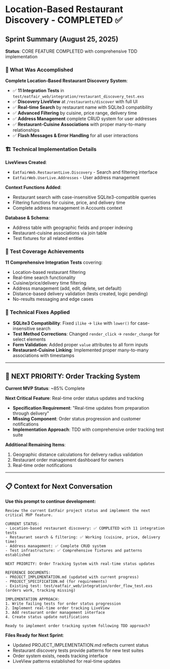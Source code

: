 # Location-Based Restaurant Discovery - COMPLETED ✅

## Sprint Summary (August 25, 2025)

**Status**: CORE FEATURE COMPLETED with comprehensive TDD implementation

### 🎯 What Was Accomplished

**Complete Location-Based Restaurant Discovery System**:
- ✅ **11 Integration Tests** in `test/eatfair_web/integration/restaurant_discovery_test.exs`
- ✅ **Discovery LiveView** at `/restaurants/discover` with full UI
- ✅ **Real-time Search** by restaurant name with SQLite3 compatibility  
- ✅ **Advanced Filtering** by cuisine, price range, delivery time
- ✅ **Address Management** complete CRUD system for user addresses
- ✅ **Restaurant-Cuisine Associations** with proper many-to-many relationships
- ✅ **Flash Messages & Error Handling** for all user interactions

### 🏗️ Technical Implementation Details

**LiveViews Created**:
- `EatfairWeb.RestaurantLive.Discovery` - Search and filtering interface
- `EatfairWeb.UserLive.Addresses` - User address management

**Context Functions Added**:
- Restaurant search with case-insensitive SQLite3-compatible queries
- Filtering functions for cuisine, price, and delivery time
- Complete address management in Accounts context

**Database & Schema**:
- Address table with geographic fields and proper indexing
- Restaurant-cuisine associations via join table
- Test fixtures for all related entities

### 🧪 Test Coverage Achievements

**11 Comprehensive Integration Tests** covering:
- Location-based restaurant filtering
- Real-time search functionality  
- Cuisine/price/delivery time filtering
- Address management (add, edit, delete, set default)
- Distance-based delivery validation (tests created, logic pending)
- No-results messaging and edge cases

### 🔧 Technical Fixes Applied

- **SQLite3 Compatibility**: Fixed `ilike` → `like` with `lower()` for case-insensitive search
- **Test Method Corrections**: Changed `render_click` → `render_change` for select elements
- **Form Validation**: Added proper `value` attributes to all form inputs
- **Restaurant-Cuisine Linking**: Implemented proper many-to-many associations with timestamps

---

## 🎯 NEXT PRIORITY: Order Tracking System

**Current MVP Status**: ~85% Complete

**Next Critical Feature**: Real-time order status updates and tracking
- **Specification Requirement**: "Real-time updates from preparation through delivery"
- **Missing Component**: Order status progression and customer notifications
- **Implementation Approach**: TDD with comprehensive order tracking test suite

**Additional Remaining Items**:
1. Geographic distance calculations for delivery radius validation
2. Restaurant order management dashboard for owners
3. Real-time order notifications

---

## 📋 Context for Next Conversation

**Use this prompt to continue development:**

```
Review the current EatFair project status and implement the next critical MVP feature.

CURRENT STATUS:
- Location-based restaurant discovery: ✅ COMPLETED with 11 integration tests
- Restaurant search & filtering: ✅ Working (cuisine, price, delivery time)  
- Address management: ✅ Complete CRUD system
- Test infrastructure: ✅ Comprehensive fixtures and patterns established

NEXT PRIORITY: Order Tracking System with real-time status updates

REFERENCE DOCUMENTS:
- PROJECT_IMPLEMENTATION.md (updated with current progress)
- PROJECT_SPECIFICATION.md (for requirements)
- Existing test: test/eatfair_web/integration/order_flow_test.exs (orders work, tracking missing)

IMPLEMENTATION APPROACH:
1. Write failing tests for order status progression
2. Implement real-time order tracking LiveView
3. Add restaurant order management interface
4. Create status update notifications

Ready to implement order tracking system following TDD approach?
```

**Files Ready for Next Sprint**:
- Updated PROJECT_IMPLEMENTATION.md reflects current status
- Restaurant discovery tests provide patterns for new test suites  
- Order system exists, needs tracking interface
- LiveView patterns established for real-time updates
